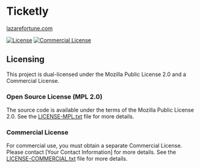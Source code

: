 # Ticketly

[lazarefortune.com](https://lazarefortune.com)

[![License](https://img.shields.io/badge/license-MPL%202.0-blue.svg)](LICENSE-MPL.txt)
[![Commercial License](https://img.shields.io/badge/license-Commercial-orange.svg)](LICENSE-COMMERCIAL.txt)

## Licensing

This project is dual-licensed under the Mozilla Public License 2.0 and a Commercial License.

### Open Source License (MPL 2.0)

The source code is available under the terms of the Mozilla Public License 2.0. See the [LICENSE-MPL.txt](LICENSE-MPL.txt) file for more details.

### Commercial License

For commercial use, you must obtain a separate Commercial License. Please contact [Your Contact Information] for more details. See the [LICENSE-COMMERCIAL.txt](LICENSE-COMMERCIAL.txt) file for more details.
